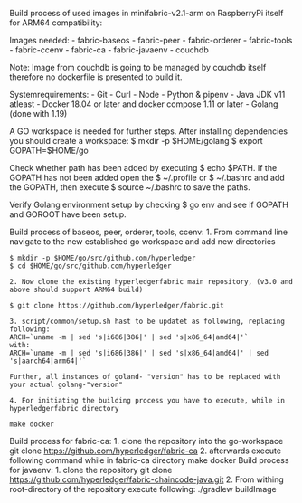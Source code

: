 Build process of used images in minifabric-v2.1-arm on RaspberryPi itself for ARM64 compatibility:

Images needed: 
    - fabric-baseos
    - fabric-peer
    - fabric-orderer
    - fabric-tools
    - fabric-ccenv
    - fabric-ca
    - fabric-javaenv
    - couchdb

Note: Image from couchdb is going to be managed by couchdb itself therefore no dockerfile is presented to build it.

Systemrequirements:
    - Git
    - Curl
    - Node
    - Python & pipenv
    - Java JDK v11 atleast
    - Docker 18.04 or later and docker compose 1.11 or later
    - Golang (done with 1.19)

A GO workspace is needed for further steps. After installing dependencies you should create a workspace:
$ mkdir -p $HOME/golang
$ export GOPATH=$HOME/go

Check whether path has been added by executing $ echo $PATH. If the GOPATH has not been added open the $ ~/.profile or $ ~/.bashrc and add the GOPATH, then execute $ source ~/.bashrc to save the paths.

Verify Golang environment setup by checking $ go env and see if GOPATH and GOROOT have been setup.

Build process of baseos, peer, orderer, tools, ccenv:
    1. From command line navigate to the new established go workspace and add new directories
   
    $ mkdir -p $HOME/go/src/github.com/hyperledger
    $ cd $HOME/go/src/github.com/hyperledger

    2. Now clone the existing hyperledgerfabric main repository, (v3.0 and above should support ARM64 build)
   
    $ git clone https://github.com/hyperledger/fabric.git

    3. script/common/setup.sh hast to be updatet as following, replacing following:
    ARCH=`uname -m | sed 's|i686|386|' | sed 's|x86_64|amd64|'`
    with:
    ARCH=`uname -m | sed 's|i686|386|' | sed 's|x86_64|amd64|' | sed 's|aarch64|arm64|'`

    Further, all instances of goland- "version" has to be replaced with your actual golang-"version"

    4. For initiating the building process you have to execute, while in hyperledgerfabric directory
    
    make docker

Build process for fabric-ca:
    1. clone the repository into the go-workspace
    git clone https://github.com/hyperledger/fabric-ca
    2. afterwards execute following command while in fabric-ca directory
    make docker 
Build process for javaenv:
    1. clone the repository
    git clone https://github.com/hyperledger/fabric-chaincode-java.git
    2. From withing root-directory of the repository execute following:
    ./gradlew buildImage

    

   
